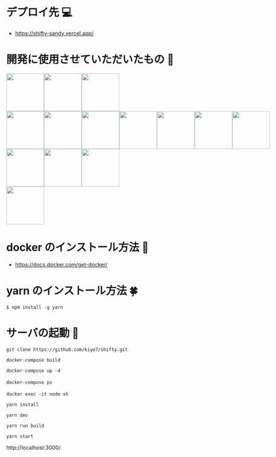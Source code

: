 # デプロイ先 💻

- https://shifty-sandy.vercel.app/

# 開発に使用させていただいたもの 🚀

<div style="display: flex;">
<img src="https://user-images.githubusercontent.com/77007204/176928299-84153862-5f05-4df9-9148-d5237af41dbe.svg" width="100px">
<img src="https://user-images.githubusercontent.com/77007204/176928303-96f06122-5d96-47d2-8da8-cec122def833.svg" width="100px">
<img src="https://user-images.githubusercontent.com/77007204/176928295-c38a6c32-f90c-4279-a4bc-1f27741c3693.svg" width="100px">

</div>
<div style="display: flex;">

<img src="https://user-images.githubusercontent.com/77007204/176926056-9b5aee25-78f8-444b-987a-19273741436e.svg" width="100px">
<img src="https://user-images.githubusercontent.com/77007204/176931550-6efb29db-7e67-48b0-9f84-052a0b84e7ea.svg" width="100px">
<img src="https://user-images.githubusercontent.com/77007204/176926649-e4e9fa53-88a1-409a-b0f4-b981332f9edf.svg" width="100px">
<img src="https://user-images.githubusercontent.com/77007204/176927947-7083fb53-7efb-4d97-8981-5987379cb50b.svg" width="100px">
<img src="https://user-images.githubusercontent.com/77007204/176926931-fbe5d5bb-df6a-4c84-93cd-ced1815fe246.svg" width="100px">

<img src="https://user-images.githubusercontent.com/77007204/176926434-a9145a83-d142-40a9-8276-fa04788b86bf.svg" width="100px">

<img src="https://user-images.githubusercontent.com/77007204/176927942-f30ae721-1a24-484b-964a-d5fdea3eb4dc.svg" width="100px">

</div>

<div style="display: flex;">

<img src="https://user-images.githubusercontent.com/77007204/176927295-368262fe-b109-4d1f-8ec7-c544e7552929.svg" width="100px">
<img src="https://user-images.githubusercontent.com/77007204/176930066-5cf71475-0515-4790-98d9-c673b7d80513.svg" width="100px">
<img src="https://user-images.githubusercontent.com/77007204/176930556-0bb50c95-c09a-43b3-ac27-2cca06a04dd2.svg" width="100px">

</div>

<img src="https://user-images.githubusercontent.com/77007204/176929641-b9bd112b-0b3c-4ed0-b9d7-d7bc65728648.svg" width="100px">

# docker のインストール方法 🐳

- https://docs.docker.com/get-docker/


# yarn のインストール方法 🍀


```
$ npm install -g yarn
```

# サーバの起動 🤖

```
git clone https://github.com/kiyo7/shifty.git
 
docker-compose build

docker-compose up -d

docker-compose ps　

docker exec -it node sh　

yarn install

yarn dev

yarn run build

yarn start
```

http://localhost:3000/
